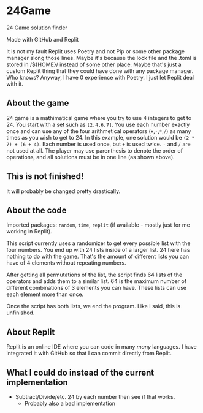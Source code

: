 # 24Game
24 Game solution finder

Made with GitHub and Replit

It is not my fault Replit uses Poetry and not Pip or some other package manager along those lines. Maybe it's because the lock file and the .toml is stored in /${HOME}/ instead of some other place. Maybe that's just a custom Replit thing that they could have done with any package manager. Who knows? Anyway,  I have 0 experience with Poetry. I just let Replit deal with it.

## About the game
24 game is a mathimatical game where you try to use 4 integers to get to 24. You start with a set such as `[2,4,6,7]`. You use each number exactly once and can use any of the four arithmetical operators (`+`,`-`,`*`,`/`) as many times as you wish to get to 24. In this example, one solution would be `(2 * 7) + (6 + 4)`.  Each number is used once, but `+` is used twice. `-` and `/` are not used at all. The player may use parenthesis to denote the order of operations, and all solutions must be in one line (as shown above).


## This is not finished!
It will probably be changed pretty drastically.


## About the code
Imported packages: `random`, `time`, `replit` (if available - mostly just for me working in Replit).

This script currently uses a randomizer to get every possible list with the four numbers. You end up with 24  lists inside of a larger list. 24 here has nothing to do with the game. That's the amount of different lists you can have of 4 elements without repeating numbers.

After getting all permutations of the list, the script finds 64 lists of the operators and adds them to a similar list.   64 is the maximum number of different combinations of 3  elements you can have. These lists can use each element more than once.

Once the script has both lists, we end the program. Like I said, this is unfinished.

## About Replit
Replit is an online IDE where you can code in many *many* languages. I have integrated it with GitHub so that I can commit directly from Replit. 

## What I could do instead of the current implementation
- Subtract/Divide/etc. 24 by each number then see if that works.
  - Probably also a bad implementation
